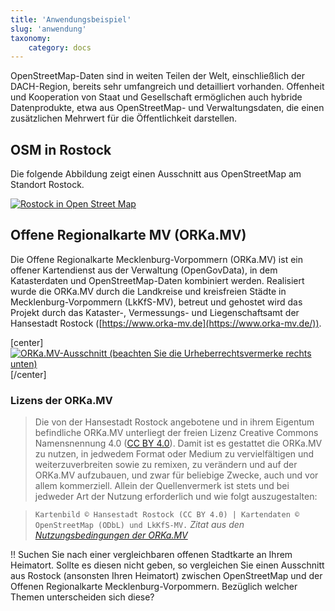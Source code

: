 ```yaml
---
title: 'Anwendungsbeispiel'
slug: 'anwendung'
taxonomy:
    category: docs
---
```


OpenStreetMap-Daten sind in weiten Teilen der Welt, einschließlich der DACH-Region, bereits sehr umfangreich und detailliert vorhanden. Offenheit und Kooperation von Staat und Gesellschaft ermöglichen auch hybride Datenprodukte, etwa aus OpenStreetMap- und Verwaltungsdaten, die einen zusätzlichen Mehrwert für die Öffentlichkeit darstellen.

## OSM in Rostock
Die folgende Abbildung zeigt einen Ausschnitt aus OpenStreetMap am Standort Rostock.

[![Rostock in Open Street Map
](HRO_OSM.png?classes=caption "Rostock in Open Street Map")](https://www.openstreetmap.org/#map=11/54.0928/12.1275)

## Offene Regionalkarte MV (ORKa.MV)
Die Offene Regionalkarte Mecklenburg-Vorpommern (ORKa.MV) ist ein offener Kartendienst aus der Verwaltung (OpenGovData), in dem Katasterdaten und OpenStreetMap-Daten kombiniert werden.
Realisiert wurde die ORKa.MV durch die Landkreise und kreisfreien Städte in Mecklenburg-Vorpommern (LkKfS-MV), betreut und gehostet wird das Projekt durch das Kataster-, Vermessungs- und Liegenschaftsamt der Hansestadt Rostock ([https://www.orka-mv.de](https://www.orka-mv.de/)).

[center]
[![](ORKa.MV.png?classes=caption "ORKa.MV-Ausschnitt (beachten Sie die Urheberrechtsvermerke rechts unten)")](https://www.orka-mv.de/app/#/map=3/312198.17526/5997123.06413/EPSG:25833/S)
[/center]

### Lizens der ORKa.MV

>Die von der Hansestadt Rostock angebotene und in ihrem Eigentum befindliche ORKa.MV unterliegt der freien Lizenz Creative Commons Namensnennung 4.0 ([CC BY 4.0](https://creativecommons.org/licenses/by/4.0/deed.de)). Damit ist es gestattet die ORKa.MV zu nutzen, in jedwedem Format oder Medium zu vervielfältigen und weiterzuverbreiten sowie zu remixen, zu verändern und auf der ORKa.MV aufzubauen, und zwar für beliebige Zwecke, auch und vor allem kommerziell. Allein der Quellenvermerk ist stets und bei jedweder Art der Nutzung erforderlich und wie folgt auszugestalten:

> `Kartenbild © Hansestadt Rostock (CC BY 4.0) | Kartendaten © OpenStreetMap (ODbL) und LkKfS-MV.`
> <cite>Zitat aus den [Nutzungsbedingungen der ORKa.MV](https://www.orka-mv.de/nutzungsbedingungen.html)</cite>

!! Suchen Sie nach einer vergleichbaren offenen Stadtkarte an Ihrem Heimatort. Sollte es diesen nicht geben, so vergleichen Sie einen Ausschnitt aus Rostock (ansonsten Ihren Heimatort) zwischen OpenStreetMap und der Offenen Regionalkarte Mecklenburg-Vorpommern. Bezüglich welcher Themen unterscheiden sich diese?
